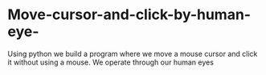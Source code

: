 # Move-cursor-and-click-by-human-eye-
Using python we build a program where we move a mouse cursor and click it without using a mouse. We operate through our human eyes
